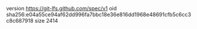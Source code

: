 version https://git-lfs.github.com/spec/v1
oid sha256:e04a55ce94af62dd996fa7bbc18e36e816dd1968e48691cfb5c6cc3c8c687918
size 2414
